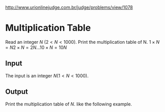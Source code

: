 http://www.urionlinejudge.com.br/judge/problems/view/1078

# Multiplication Table

Read an integer $N$ ($2 \lt N \lt 1000$). Print the multiplication table of N.
$1 \times N = N      2 \times N = 2N        ...       10 \times N = 10N$

## Input

The input is an integer $N (1 \lt N \lt 1000)$.

## Output

Print the multiplication table of $N$. like the following example.
